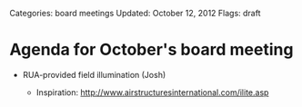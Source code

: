 Categories: board meetings
Updated: October 12, 2012
Flags: draft

# Agenda for October's board meeting

* RUA-provided field illumination (Josh)

  * Inspiration: <http://www.airstructuresinternational.com/ilite.asp>
